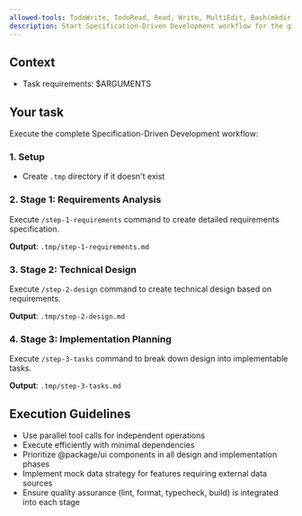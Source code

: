 ```yaml
---
allowed-tools: TodoWrite, TodoRead, Read, Write, MultiEdit, Bash(mkdir:*)
description: Start Specification-Driven Development workflow for the given task
---
```


## Context

- Task requirements: $ARGUMENTS

## Your task

Execute the complete Specification-Driven Development workflow:

### 1. Setup

- Create `.tmp` directory if it doesn't exist

### 2. Stage 1: Requirements Analysis

Execute `/step-1-requirements` command to create detailed requirements specification.

**Output**: `.tmp/step-1-requirements.md`

### 3. Stage 2: Technical Design

Execute `/step-2-design` command to create technical design based on requirements.

**Output**: `.tmp/step-2-design.md`

### 4. Stage 3: Implementation Planning

Execute `/step-3-tasks` command to break down design into implementable tasks.

**Output**: `.tmp/step-3-tasks.md`

## Execution Guidelines

- Use parallel tool calls for independent operations
- Execute efficiently with minimal dependencies
- Prioritize @package/ui components in all design and implementation phases
- Implement mock data strategy for features requiring external data sources
- Ensure quality assurance (lint, format, typecheck, build) is integrated into each stage
